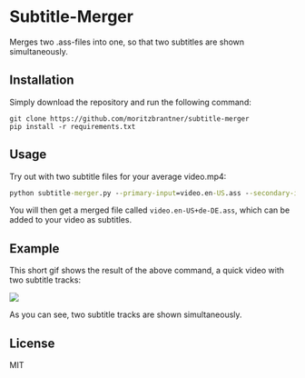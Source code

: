 # Subtitle-Merger

Merges two .ass-files into one, so that two subtitles are shown simultaneously.

## Installation

Simply download the repository and run the following command:

```
git clone https://github.com/moritzbrantner/subtitle-merger
pip install -r requirements.txt
```

## Usage

Try out with two subtitle files for your average video.mp4:

```cmd
python subtitle-merger.py --primary-input=video.en-US.ass --secondary-input=video.de-DE.ass
```

You will then get a merged file called `video.en-US+de-DE.ass`,
which can be added to your video as subtitles.

## Example

This short gif shows the result of the above command, a quick 
video with two subtitle tracks:

![](untitled.GIF)

As you can see, two subtitle tracks are shown simultaneously.


## License

MIT